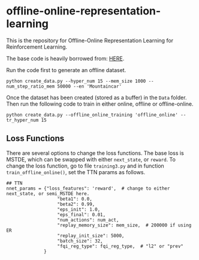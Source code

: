 # offline-online-representation-learning
This is the repository for Offline-Online Representation Learning for Reinforcement Learning.

The base code is heavily borrowed from: <a href="">HERE</a>.

Run the code first to generate an offline dataset.

```
python create_data.py --hyper_num 15 --mem_size 1000 --num_step_ratio_mem 50000 --en 'Mountaincar'
```

Once the dataset has been created (stored as a buffer) in the `Data` folder. Then run the following code to train in either online, offline or offline-online.

```
python create_data.py --offline_online_training 'offline_online' --tr_hyper_num 15 
```

## Loss Functions
There are several options to change the loss functions. The base loss is MSTDE, which can be swapped with either `next_state`, or `reward`. To change the loss function, go to file `training3.py` and in function `train_offline_online()`, set the TTN params as follows.

```
## TTN
nnet_params = {"loss_features": 'reward',  # change to either next_state, or semi_MSTDE here.
                   "beta1": 0.0,
                   "beta2": 0.99,
                   "eps_init": 1.0,
                   "eps_final": 0.01,
                   "num_actions": num_act,
                   "replay_memory_size": mem_size,  # 200000 if using ER
                   "replay_init_size": 5000,
                   "batch_size": 32,
                   "fqi_reg_type": fqi_reg_type,  # "l2" or "prev"
              }
```
